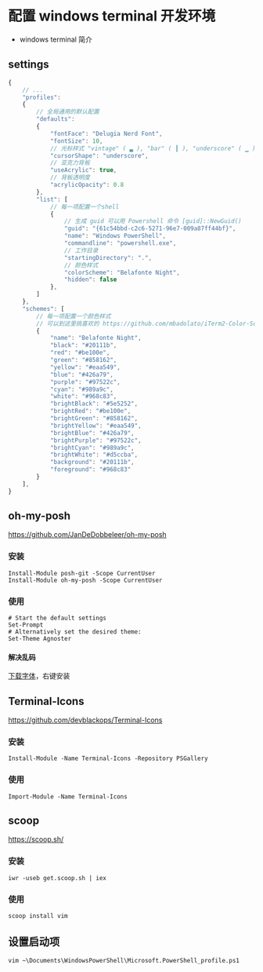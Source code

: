 # 配置 windows terminal 开发环境

- windows terminal 简介

## settings

```js
{
    // ...
    "profiles":
    {
        // 全局通用的默认配置
        "defaults":
        {
            "fontFace": "Delugia Nerd Font",
            "fontSize": 10,
            // 光标样式 "vintage" ( ▃ ), "bar" ( ┃ ), "underscore" ( ▁ ), "filledBox" ( █ ), "emptyBox" ( ▯ )
            "cursorShape": "underscore",
            // 亚克力背板
            "useAcrylic": true,
            // 背板透明度
            "acrylicOpacity": 0.8
        },
        "list": [
            // 每一项配置一个shell
            {
                // 生成 guid 可以用 Powershell 命令 [guid]::NewGuid()
                "guid": "{61c54bbd-c2c6-5271-96e7-009a87ff44bf}",
                "name": "Windows PowerShell",
                "commandline": "powershell.exe",
                // 工作目录
                "startingDirectory": ".",
                // 颜色样式
                "colorScheme": "Belafonte Night",
                "hidden": false
            },
        ]
    },
    "schemes": [
        // 每一项配置一个颜色样式
        // 可以到这里挑喜欢的 https://github.com/mbadolato/iTerm2-Color-Schemes/tree/master/windowsterminal
        {
            "name": "Belafonte Night",
            "black": "#20111b",
            "red": "#be100e",
            "green": "#858162",
            "yellow": "#eaa549",
            "blue": "#426a79",
            "purple": "#97522c",
            "cyan": "#989a9c",
            "white": "#968c83",
            "brightBlack": "#5e5252",
            "brightRed": "#be100e",
            "brightGreen": "#858162",
            "brightYellow": "#eaa549",
            "brightBlue": "#426a79",
            "brightPurple": "#97522c",
            "brightCyan": "#989a9c",
            "brightWhite": "#d5ccba",
            "background": "#20111b",
            "foreground": "#968c83"
        }
    ],
}
```

## oh-my-posh

<https://github.com/JanDeDobbeleer/oh-my-posh>

### 安装

```
Install-Module posh-git -Scope CurrentUser
Install-Module oh-my-posh -Scope CurrentUser
```

### 使用

```
# Start the default settings
Set-Prompt
# Alternatively set the desired theme:
Set-Theme Agnoster
```

#### 解决乱码

[下载字体](https://github.com/seven-original-sins/windows-terminal-env/raw/master/Delugia.Nerd.Font.Complete.ttf)，右键安装

## Terminal-Icons

<https://github.com/devblackops/Terminal-Icons>

### 安装

```
Install-Module -Name Terminal-Icons -Repository PSGallery
```

### 使用

```
Import-Module -Name Terminal-Icons
```

## scoop

<https://scoop.sh/>

### 安装

```
iwr -useb get.scoop.sh | iex
```

### 使用

```
scoop install vim
```

## 设置启动项

```
vim ~\Documents\WindowsPowerShell\Microsoft.PowerShell_profile.ps1
```

